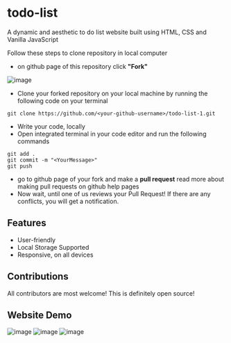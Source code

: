 # todo-list

A dynamic and aesthetic to do list website built using HTML, CSS and Vanilla JavaScript

Follow these steps to clone repository in local computer
- on github page of this repository click **"Fork"**


![image](https://user-images.githubusercontent.com/85991489/198872802-2bd50576-39b8-4b56-9d2e-20eb786d1246.png)
- Clone your forked repository on your local machine by running the following code on your terminal
```
git clone https://github.com/<your-github-username>/todo-list-1.git
```
- Write your code, locally
- Open integrated terminal in your code editor and run the following commands
```
git add .
git commit -m "<YourMessage>"
git push
```
- go to github page of your fork and make a **pull request**
read more about making pull requests on github help pages
- Now wait, until one of us reviews your Pull Request! If there are any conflicts, you will get a notification.

## Features
- User-friendly
- Local Storage Supported
- Responsive, on all devices

## Contributions
All contributors are most welcome! This is definitely open source!

## Website Demo
![image](https://user-images.githubusercontent.com/85991489/198876475-8cd19d19-d0bb-4260-ac82-f45e9d2321bd.png)
![image](https://user-images.githubusercontent.com/85991489/198876504-83a33cf7-df15-4533-8e77-d0c207e5e162.png)
![image](https://user-images.githubusercontent.com/85991489/198876518-2a3df731-ccbc-488a-873a-342a6e70fc7c.png)
